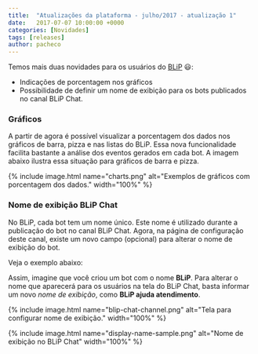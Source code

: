 ```yaml
---
title:  "Atualizações da plataforma - julho/2017 - atualização 1"
date:   2017-07-07 10:00:00 +0000
categories: [Novidades]
tags: [releases]
author: pacheco
---
```


Temos mais duas novidades para os usuários do [BLiP](https://blip.ai) 😃:

* Indicações de porcentagem nos gráficos
* Possibilidade de definir um nome de exibição para os bots publicados no canal BLiP Chat.

<!--preview-->

### Gráficos

A partir de agora é possível visualizar a porcentagem dos dados nos gráficos de barra, pizza e nas listas do BLiP. Essa nova funcionalidade facilita bastante a análise dos eventos gerados em cada bot. A imagem abaixo ilustra essa situação para gráficos de barra e pizza.

{% include image.html name="charts.png" alt="Exemplos de gráficos com porcentagem dos dados." width="100%" %}

### Nome de exibição BLiP Chat

No BLiP, cada bot tem um nome único. Este nome é utilizado durante a publicação do bot no canal BLiP Chat.
Agora, na página de configuração deste canal, existe um novo campo (opcional) para alterar o nome de exibição do bot. 

Veja o exemplo abaixo:

Assim, imagine que você criou um bot com o nome **BLiP**. Para alterar o nome que aparecerá para os usuários na tela do BLiP Chat, basta informar um novo *nome de exibição*, como **BLiP ajuda atendimento**.

{% include image.html name="blip-chat-channel.png" alt="Tela para configurar nome de exibição." width="100%" %}

{% include image.html name="display-name-sample.png" alt="Nome de exibição no BLiP Chat" width="100%" %}



